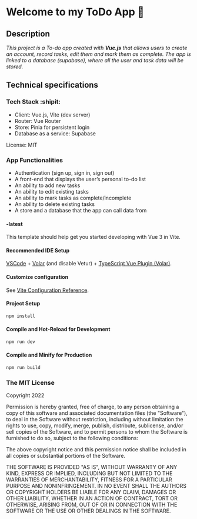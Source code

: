 # Welcome to my ToDo App 👋

## Description

_This project is a To-do app created with **Vue.js** that allows users to create an account, record tasks, edit them and mark them as complete. The app is linked to a database (supabase), where all the user and task data will be stored._

## Technical specifications

### Tech Stack :shipit:

- Client: Vue.js, Vite (dev server)
- Router: Vue Router
- Store: Pinia for persistent login
- Database as a service: Supabase

License: MIT

### App Functionalities

- Authentication (sign up, sign in, sign out)
- A front-end that displays the user’s personal to-do list
- An ability to add new tasks
- An ability to edit existing tasks
- An ability to mark tasks as complete/incomplete
- An ability to delete existing tasks
- A store and a database that the app can call data from

#### -latest

This template should help get you started developing with Vue 3 in Vite.

#### Recommended IDE Setup

[VSCode](https://code.visualstudio.com/) + [Volar](https://marketplace.visualstudio.com/items?itemName=Vue.volar) (and disable Vetur) + [TypeScript Vue Plugin (Volar)](https://marketplace.visualstudio.com/items?itemName=Vue.vscode-typescript-vue-plugin).

#### Customize configuration

See [Vite Configuration Reference](https://vitejs.dev/config/).

#### Project Setup

```sh
npm install
```

#### Compile and Hot-Reload for Development

```sh
npm run dev
```

#### Compile and Minify for Production

```sh
npm run build
```

### The MIT License

Copyright 2022

Permission is hereby granted, free of charge, to any person obtaining a copy of this software and associated documentation files (the "Software"), to deal in the Software without restriction, including without limitation the rights to use, copy, modify, merge, publish, distribute, sublicense, and/or sell copies of the Software, and to permit persons to whom the Software is furnished to do so, subject to the following conditions:

The above copyright notice and this permission notice shall be included in all copies or substantial portions of the Software.

THE SOFTWARE IS PROVIDED "AS IS", WITHOUT WARRANTY OF ANY KIND, EXPRESS OR IMPLIED, INCLUDING BUT NOT LIMITED TO THE WARRANTIES OF MERCHANTABILITY, FITNESS FOR A PARTICULAR PURPOSE AND NONINFRINGEMENT. IN NO EVENT SHALL THE AUTHORS OR COPYRIGHT HOLDERS BE LIABLE FOR ANY CLAIM, DAMAGES OR OTHER LIABILITY, WHETHER IN AN ACTION OF CONTRACT, TORT OR OTHERWISE, ARISING FROM, OUT OF OR IN CONNECTION WITH THE SOFTWARE OR THE USE OR OTHER DEALINGS IN THE SOFTWARE.
